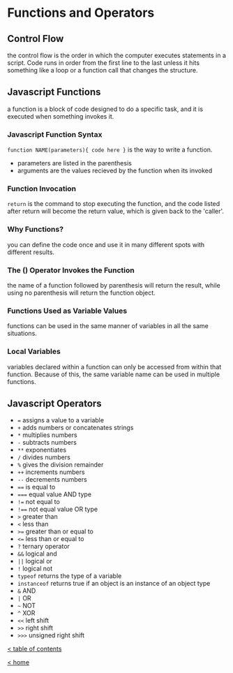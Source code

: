 # Functions and Operators

## Control Flow

the control flow is the order in which the computer executes statements in a script. Code runs in order from the first line to the last unless it hits something like a loop or a function call that changes the structure.

## Javascript Functions

a function is a block of code designed to do a specific task, and it is executed when something invokes it.

### Javascript Function Syntax

`function NAME(parameters){ code here }` is the way to write a function.
- parameters are listed in the parenthesis
- arguments are the values recieved by the function when its invoked

### Function Invocation

`return` is the command to stop executing the function, and the code listed after return will become the return value, which is given back to the 'caller'.

### Why Functions?

you can define the code once and use it in many different spots with different results.

### The () Operator Invokes the Function

the name of a function followed by parenthesis will return the result, while using no parenthesis will return the function object.

### Functions Used as Variable Values

functions can be used in the same manner of variables in all the same situations.

### Local Variables

variables declared within a function can only be accessed from within that function. Because of this, the same variable name can be used in multiple functions.

## Javascript Operators

- `=` assigns a value to a variable
- `+` adds numbers or concatenates strings
- `*` multiplies numbers
- `-` subtracts numbers
- `**` exponentiates
- `/` divides numbers
- `%` gives the division remainder
- `++` increments numbers
- `--` decrements numbers
- `==` is equal to
- `===` equal value AND type
- `!=` not equal to
- `!==` not equal value OR type
- `>` greater than
- `<` less than
- `>=` greater than or equal to
- `<=` less than or equal to
- `?` ternary operator
- `&&` logical and
- `||` logical or
- `!` logical not
- `typeof` returns the type of a variable
- `instanceof` returns true if an object is an instance of an object type
- `&` AND
- `|` OR
- `~` NOT
- `^` XOR
- `<<` left shift
- `>>` right shift
- `>>>` unsigned right shift

[< table of contents](code102.md)

[< home](README.md)